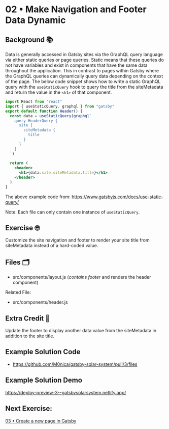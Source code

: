
# 02 • Make Navigation and Footer Data Dynamic
## Background 📚
Data is generally accessed in Gatsby sites via the GraphQL query language via either static queries or page queries.  Static means that these queries do not have variables and exist in components that have the same data throughout the application. This in contrast to pages within Gatsby where the GraphQL queries can dynamically query data depending on the context of the page. The below code snippet shows how to write a static GraphQL query with the `useStaticQuery` hook to query the title from the siteMetadata and return the value in the `<h1>` of that component.

```jsx
import React from "react"
import { useStaticQuery, graphql } from "gatsby"
export default function Header() {
  const data = useStaticQuery(graphql`
    query HeaderQuery {
      site {
        siteMetadata {
          title
        }
      }
    }
  `)
 
  return (
    <header>
      <h1>{data.site.siteMetadata.title}</h1>
    </header>
  )
}
```
 
The above example code from: https://www.gatsbyjs.com/docs/use-static-query/
 
Note: Each file can only contain one instance of `useStaticQuery`.

## Exercise 🤓
Customize the site navigation and footer to render your site title from siteMetadata instead of a hard-coded value.
 
## Files 🗂
- src/components/layout.js (_contains footer_ and renders the header component)

Related File:
- src/components/header.js


## Extra Credit 💯
Update the footer to display another data value from the siteMetadata in addition to the site title.

## Example Solution Code
- https://github.com/M0nica/gatsby-solar-system/pull/3/files

## Example Solution Demo
https://deploy-preview-3--gatsbysolarsystem.netlify.app/

## Next Exercise:
[03 • Create a new page in Gatsby](03_instructions.md)
